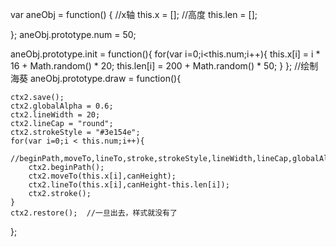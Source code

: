 var aneObj = function() {
    //x轴
    this.x = [];
    //高度
    this.len = [];

};
aneObj.prototype.num = 50;

aneObj.prototype.init = function(){
    for(var i=0;i<this.num;i++){
        this.x[i] = i * 16 + Math.random() * 20;
        this.len[i] = 200 + Math.random() * 50;
    }
};
//绘制海葵
aneObj.prototype.draw = function(){

    ctx2.save();
    ctx2.globalAlpha = 0.6;
    ctx2.lineWidth = 20;
    ctx2.lineCap = "round";
    ctx2.strokeStyle = "#3e154e";
    for(var i=0;i < this.num;i++){
        //beginPath,moveTo,lineTo,stroke,strokeStyle,lineWidth,lineCap,globalAlpha
        ctx2.beginPath();
        ctx2.moveTo(this.x[i],canHeight);
        ctx2.lineTo(this.x[i],canHeight-this.len[i]);
        ctx2.stroke();
    }
    ctx2.restore();  //一旦出去，样式就没有了
};
